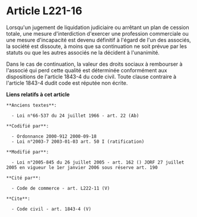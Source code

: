 # Article L221-16

Lorsqu'un jugement de liquidation judiciaire ou arrêtant un plan de cession totale, une mesure d'interdiction d'exercer une
profession commerciale ou une mesure d'incapacité est devenu définitif à l'égard de l'un des associés, la société est
dissoute, à moins que sa continuation ne soit prévue par les statuts ou que les autres associés ne la décident à
l'unanimité. 

Dans le cas de continuation, la valeur des droits sociaux à rembourser à l'associé qui perd cette qualité est déterminée
conformément aux dispositions de l'article 1843-4 du code civil. Toute clause contraire à l'article 1843-4 dudit code est
réputée non écrite.

**Liens relatifs à cet article**

	**Anciens textes**:

	  - Loi n°66-537 du 24 juillet 1966 - art. 22 (Ab)

	**Codifié par**:

	  - Ordonnance 2000-912 2000-09-18
	  - Loi n°2003-7 2003-01-03 art. 50 I (ratification)

	**Modifié par**:

	  - Loi n°2005-845 du 26 juillet 2005 - art. 162 () JORF 27 juillet 2005 en vigueur le 1er janvier 2006 sous réserve art. 190

	**Cité par**:

	  - Code de commerce - art. L222-11 (V)

	**Cite**:

	  - Code civil - art. 1843-4 (V)
